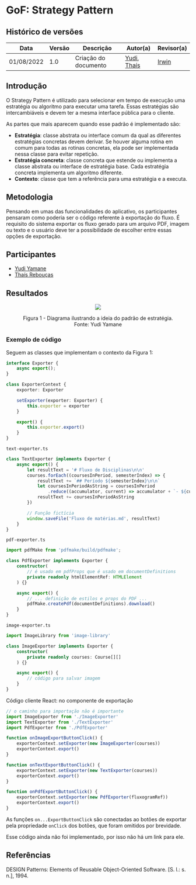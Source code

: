 # GoF: Strategy Pattern

## Histórico de versões
| Data       | Versão | Descrição            | Autor(a)                                                                   | Revisor(a)                               |
| ---------- | ------ | -------------------- | -------------------------------------------------------------------------- | ---------------------------------------- |
| 01/08/2022 | 1.0    | Criação do documento | [Yudi](https://github.com/yudi-azvd), [Thaís](https://github.com/Thais-ra) | [Irwin](https://github.com/irwinschmitt) |

## Introdução

O Strategy Pattern é utilizado para selecionar em tempo de execução uma estratégia
ou algoritmo para executar uma tarefa. Essas estratégias são intercambiáveis e 
devem ter a mesma interface pública para o cliente.

As partes que mais aparecem quando esse padrão é implementado são:

- **Estratégia**: classe abstrata ou interface comum da qual as diferentes 
estratégias concretas devem derivar. Se houver alguma rotina em comum para todas
as rotinas concretas, ela pode ser implementada nessa classe para evitar repetição.
- **Estratégia concreta**: classe concreta que estende ou implementa a classe 
abstrata ou interface de estratégia base. Cada estratégia concreta implementa um
algoritmo diferente.
- **Contexto**: classe que tem a referência para uma estratégia e a executa.

## Metodologia

Pensando em umas das funcionalidades do aplicativo, os participantes pensaram
como poderia ser o código referente à exportação do fluxo. É requisito do sistema
exportar os fluxo gerado para um arquivo PDF, imagem ou texto e o usuário deve
ter a possibilidade de escolher entre essas opções de exportação.

## Participantes

- [Yudi Yamane](https://github.com/yudi-azvd)
- [Thaís Rebouças](https://github.com/Thais-ra)

## Resultados

<p align="center">
    <img src="images/padroes-projeto/gofs-strategy.png"/>
</p>
<p align = "center"> 
Figura 1 - Diagrama ilustrando a ideia do padrão de estratégia.<br>
Fonte: Yudi Yamane
</p>

### Exemplo de código

Seguem as classes que implementam o contexto da Figura 1:

```ts
interface Exporter {
    async export();
}

class ExporterContext {
    exporter: Exporter

    setExporter(exporter: Exporter) {
        this.exporter = exporter
    }

    export() {
        this.exporter.export()
    }
}
```

`text-exporter.ts`

```ts
class TextExporter implements Exporter {
    async export() {
        let resultText = '# Fluxo de Disciplinas\n\n'
        courses.forEach((coursesInPeriod, semesterIndex) => {
            resultText += `## Período ${semesterIndex}\n\n`
            let coursesInPeriodAsString = coursesInPeriod
                .reduce((accumulator, current) => accumulator + `- ${current}\n`, '')
            resultText += coursesInPeriodAsString
        })

        // Função fictícia
        window.saveFile('Fluxo de matérias.md', resultText)
    }
}
```

`pdf-exporter.ts`

```ts
import pdfMake from 'pdfmake/build/pdfmake';

class PdfExporter implements Exporter {
    constructor(
        // é usado em pdfProps que é usado em documentDefinitions
        private readonly htmlElementRef: HTMLElement
    ) {}

    async export() {
        // ... definição de estilos e props do PDF ...
        pdfMake.createPdf(documentDefinitions).download()
    }
}

```

`image-exporter.ts`

```ts
import ImageLibrary from 'image-library'

class ImageExporter implements Exporter {
    constructor(
        private readonly courses: Course[][]
    ) {}

    async export() {
        // código para salvar imagem
    }
}
```

Código cliente React: no componente de exportação

```ts
// o caminho para importação não é importante
import ImageExporter from './ImageExporter'
import TextExporter from './TextExporter'
import PdfExporter from './PdfExporter'

function onImageExportButtonClick() {
    exporterContext.setExporter(new ImageExporter(courses))
    exporterContext.export()
}

function onTextExportButtonClick() {
    exporterContext.setExporter(new TextExporter(courses))
    exporterContext.export()
}

function onPdfExportButtonClick() {
    exporterContext.setExporter(new PdfExporter(fluxogramRef))
    exporterContext.export()
}
```

As funções `on...ExportButtonClick` são conectadas ao botões de exportar pela
propriedade `onClick` dos botões, que foram omitidos por brevidade.

Esse código ainda não foi implementado, por isso não há um link para ele.

## Referências

DESIGN Patterns: Elements of Reusable Object-Oriented Software. [S. l.: s. n.], 1994.